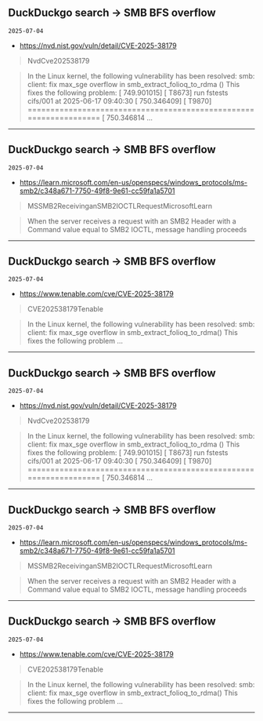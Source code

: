 ## DuckDuckgo search -> SMB BFS overflow
`2025-07-04`

* https://nvd.nist.gov/vuln/detail/CVE-2025-38179

<blockquote>
 NvdCve202538179
</blockquote>
<blockquote>
In the Linux kernel, the following vulnerability has been resolved: smb: client: fix max_sge overflow in smb_extract_folioq_to_rdma () This fixes the following problem: [ 749.901015] [ T8673] run fstests cifs/001 at 2025-06-17 09:40:30 [ 750.346409] [ T9870] &#61;&#61;&#61;&#61;&#61;&#61;&#61;&#61;&#61;&#61;&#61;&#61;&#61;&#61;&#61;&#61;&#61;&#61;&#61;&#61;&#61;&#61;&#61;&#61;&#61;&#61;&#61;&#61;&#61;&#61;&#61;&#61;&#61;&#61;&#61;&#61;&#61;&#61;&#61;&#61;&#61;&#61;&#61;&#61;&#61;&#61;&#61;&#61;&#61;&#61;&#61;&#61;&#61;&#61;&#61;&#61;&#61;&#61;&#61;&#61;&#61;&#61;&#61;&#61;&#61;&#61; [ 750.346814 ...
</blockquote>

---

## DuckDuckgo search -> SMB BFS overflow
`2025-07-04`

* https://learn.microsoft.com/en-us/openspecs/windows_protocols/ms-smb2/c348a671-7750-49f8-9e61-cc59fa1a5701

<blockquote>
 MSSMB2ReceivinganSMB2IOCTLRequestMicrosoftLearn
</blockquote>
<blockquote>
When the server receives a request with an SMB2 Header with a Command value equal to SMB2 IOCTL, message handling proceeds
</blockquote>

---

## DuckDuckgo search -> SMB BFS overflow
`2025-07-04`

* https://www.tenable.com/cve/CVE-2025-38179

<blockquote>
 CVE202538179Tenable
</blockquote>
<blockquote>
In the Linux kernel, the following vulnerability has been resolved: smb: client: fix max_sge overflow in smb_extract_folioq_to_rdma() This fixes the following problem ...
</blockquote>

---

## DuckDuckgo search -> SMB BFS overflow
`2025-07-04`

* https://nvd.nist.gov/vuln/detail/CVE-2025-38179

<blockquote>
 NvdCve202538179
</blockquote>
<blockquote>
In the Linux kernel, the following vulnerability has been resolved: smb: client: fix max_sge overflow in smb_extract_folioq_to_rdma () This fixes the following problem: [ 749.901015] [ T8673] run fstests cifs/001 at 2025-06-17 09:40:30 [ 750.346409] [ T9870] &#61;&#61;&#61;&#61;&#61;&#61;&#61;&#61;&#61;&#61;&#61;&#61;&#61;&#61;&#61;&#61;&#61;&#61;&#61;&#61;&#61;&#61;&#61;&#61;&#61;&#61;&#61;&#61;&#61;&#61;&#61;&#61;&#61;&#61;&#61;&#61;&#61;&#61;&#61;&#61;&#61;&#61;&#61;&#61;&#61;&#61;&#61;&#61;&#61;&#61;&#61;&#61;&#61;&#61;&#61;&#61;&#61;&#61;&#61;&#61;&#61;&#61;&#61;&#61;&#61;&#61; [ 750.346814 ...
</blockquote>

---

## DuckDuckgo search -> SMB BFS overflow
`2025-07-04`

* https://learn.microsoft.com/en-us/openspecs/windows_protocols/ms-smb2/c348a671-7750-49f8-9e61-cc59fa1a5701

<blockquote>
 MSSMB2ReceivinganSMB2IOCTLRequestMicrosoftLearn
</blockquote>
<blockquote>
When the server receives a request with an SMB2 Header with a Command value equal to SMB2 IOCTL, message handling proceeds
</blockquote>

---

## DuckDuckgo search -> SMB BFS overflow
`2025-07-04`

* https://www.tenable.com/cve/CVE-2025-38179

<blockquote>
 CVE202538179Tenable
</blockquote>
<blockquote>
In the Linux kernel, the following vulnerability has been resolved: smb: client: fix max_sge overflow in smb_extract_folioq_to_rdma() This fixes the following problem ...
</blockquote>

---

